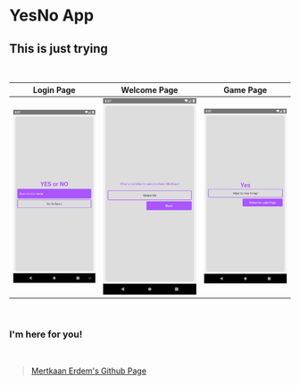 # YesNo App

## This is just trying

<br />

|              Login Page              |               Welcome Page               |             Game Page              |
| :----------------------------------: | :--------------------------------------: | :--------------------------------: |
| ![LoginPage](./assets/LoginPage.png) | ![WelcomePage](./assets/WelcomePage.png) | ![GamePage](./assets/GamePage.png) |

<br/>

### I'm here for you!

<br />

> [Mertkaan Erdem's Github Page](https://github.com/mertkaanerdem "Mertkaan Erdem's Github Page")
